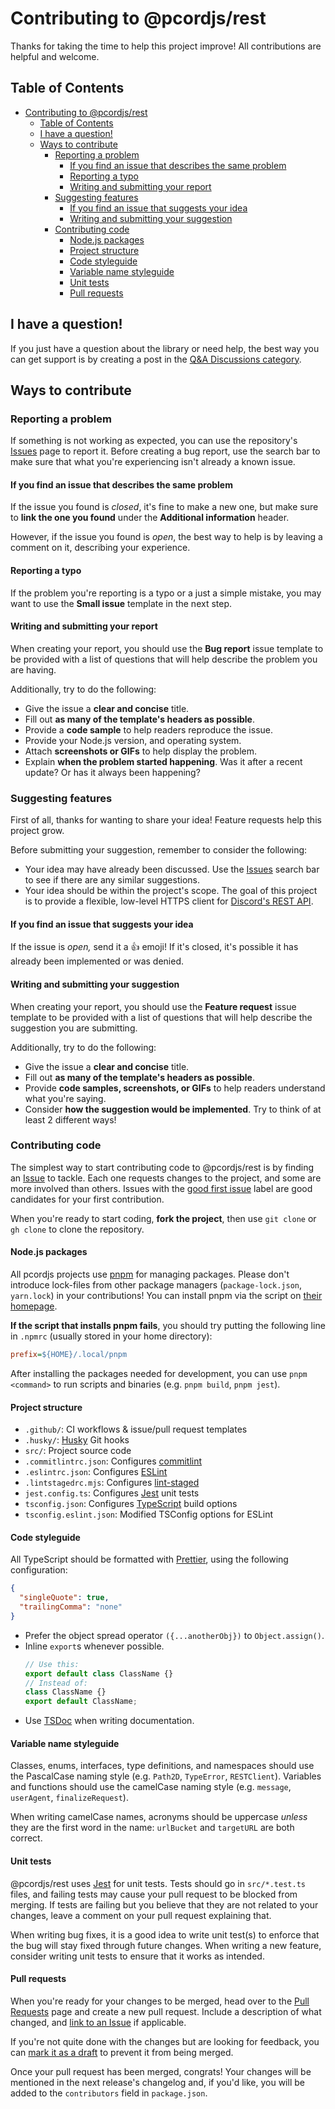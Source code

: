 # Contributing to @pcordjs/rest

Thanks for taking the time to help this project improve! All contributions are
helpful and welcome.

## Table of Contents

- [Contributing to @pcordjs/rest](#contributing-to-pcordjsrest)
  - [Table of Contents](#table-of-contents)
  - [I have a question!](#i-have-a-question)
  - [Ways to contribute](#ways-to-contribute)
    - [Reporting a problem](#reporting-a-problem)
      - [If you find an issue that describes the same problem](#if-you-find-an-issue-that-describes-the-same-problem)
      - [Reporting a typo](#reporting-a-typo)
      - [Writing and submitting your report](#writing-and-submitting-your-report)
    - [Suggesting features](#suggesting-features)
      - [If you find an issue that suggests your idea](#if-you-find-an-issue-that-suggests-your-idea)
      - [Writing and submitting your suggestion](#writing-and-submitting-your-suggestion)
    - [Contributing code](#contributing-code)
      - [Node.js packages](#nodejs-packages)
      - [Project structure](#project-structure)
      - [Code styleguide](#code-styleguide)
      - [Variable name styleguide](#variable-name-styleguide)
      - [Unit tests](#unit-tests)
      - [Pull requests](#pull-requests)

## I have a question!

If you just have a question about the library or need help, the best way you can
get support is by creating a post in the [Q&A Discussions
category](https://github.com/pcordjs/rest/discussions/categories/q-a).

## Ways to contribute

### Reporting a problem

If something is not working as expected, you can use the repository's
[Issues][issues-page] page to report it. Before
creating a bug report, use the search bar to make sure that what you're
experiencing isn't already a known issue.

#### If you find an issue that describes the same problem

If the issue you found is *closed*, it's fine to make a new one, but make sure
to **link the one you found** under the **Additional information** header.

However, if the issue you found is *open*, the best way to help is by leaving a
comment on it, describing your experience.

#### Reporting a typo

If the problem you're reporting is a typo or a just a simple mistake, you may
want to use the **Small issue** template in the next step.

#### Writing and submitting your report

When creating your report, you should use the **Bug report** issue template to
be provided with a list of questions that will help describe the problem you are
having.

Additionally, try to do the following:

- Give the issue a **clear and concise** title.
- Fill out **as many of the template's headers as possible**.
- Provide a **code sample** to help readers reproduce the issue.
- Provide your Node.js version, and operating system.
- Attach **screenshots or GIFs** to help display the problem.
- Explain **when the problem started happening**. Was it after a recent update?
  Or has it always been happening?

### Suggesting features

First of all, thanks for wanting to share your idea! Feature requests help this
project grow.

Before submitting your suggestion, remember to consider the following:

- Your idea may have already been discussed. Use the [Issues][issues-page]
  search bar to see if there are any similar suggestions.
- Your idea should be within the project's scope. The goal of this project is to
  provide a flexible, low-level HTTPS client for [Discord's REST
  API][discord-docs].

#### If you find an issue that suggests your idea

If the issue is *open,* send it a :+1: emoji! If it's closed, it's possible it
has already been implemented or was denied.

#### Writing and submitting your suggestion

When creating your report, you should use the **Feature request** issue template
to be provided with a list of questions that will help describe the suggestion
you are submitting.

Additionally, try to do the following:

- Give the issue a **clear and concise** title.
- Fill out **as many of the template's headers as possible**.
- Provide **code samples, screenshots, or GIFs** to help readers understand what
  you're saying.
- Consider **how the suggestion would be implemented**. Try to think of at least
  2 different ways!


### Contributing code

The simplest way to start contributing code to @pcordjs/rest is by finding an
[Issue][issues-page] to tackle. Each one requests changes to the project, and some are
more involved than others. Issues with the [good first
issue][first-issue-search] label are good candidates for your first
contribution.

When you're ready to start coding, **fork the project**, then use `git clone` or `gh clone` to clone the repository.

#### Node.js packages

All pcordjs projects use [pnpm][pnpm-website] for managing packages. Please
don't introduce lock-files from other package managers (`package-lock.json`,
`yarn.lock`) in your contributions! You can install pnpm via the script on
[their homepage][pnpm-website].

**If the script that installs pnpm fails**, you should try putting the following
line in `.npmrc` (usually stored in your home directory):

```ini
prefix=${HOME}/.local/pnpm
```

After installing the packages needed for development, you can use `pnpm
<command>` to run scripts and binaries (e.g. `pnpm build`, `pnpm jest`).

#### Project structure

- `.github/`: CI workflows & issue/pull request templates
- `.husky/`: [Husky][husky-website] Git hooks
- `src/`: Project source code
- `.commitlintrc.json`: Configures [commitlint][commitlint-website]
- `.eslintrc.json`: Configures [ESLint][eslint-website]
- `.lintstagedrc.mjs`: Configures [lint-staged][lint-staged-website]
- `jest.config.ts`: Configures [Jest][jest-website] unit tests
- `tsconfig.json`: Configures [TypeScript][typescript-website] build options
- `tsconfig.eslint.json`: Modified TSConfig options for ESLint

#### Code styleguide

All TypeScript should be formatted with [Prettier][prettier-website], using the
following configuration:

```json
{
  "singleQuote": true,
  "trailingComma": "none"
}
```

- Prefer the object spread operator `({...anotherObj})` to `Object.assign()`.
- Inline `export`s whenever possible.
  ```js
  // Use this:
  export default class ClassName {}
  // Instead of:
  class ClassName {}
  export default ClassName;
  ```
- Use [TSDoc][tsdoc-website] when writing documentation.

#### Variable name styleguide

Classes, enums, interfaces, type definitions, and namespaces should use the
PascalCase naming style (e.g. `Path2D`, `TypeError`, `RESTClient`). Variables
and functions should use the camelCase naming style (e.g. `message`,
`userAgent`, `finalizeRequest`).

When writing camelCase names, acronyms should be uppercase *unless* they are the
first word in the name: `urlBucket` and `targetURL` are both correct.

#### Unit tests

@pcordjs/rest uses [Jest][jest-website] for unit tests. Tests should go in `src/*.test.ts` files, and failing tests may cause your pull request to be blocked from merging. If tests are failing but you believe that they are not related to your changes, leave a comment on your pull request explaining that.

When writing bug fixes, it is a good idea to write unit test(s) to enforce that the bug will stay fixed through future changes. When writing a new feature, consider writing unit tests to ensure that it works as intended.

#### Pull requests

When you're ready for your changes to be merged, head over to the [Pull
Requests][pr-page] page and create a new pull request. Include a description of
what changed, and [link to an Issue][link-to-issue-guide] if applicable.

If you're not quite done with the changes but are looking for feedback, you can
[mark it as a draft][about-draft-prs] to prevent it from being merged.

Once your pull request has been merged, congrats! Your changes will be mentioned
in the next release's changelog and, if you'd like, you will be added to the
`contributors` field in `package.json`.

[issues-page]: https://github.com/pcordjs/rest/issues
[pr-page]: https://github.com/pcordjs/rest/pulls
[first-issue-search]:
    https://github.com/pcordjs/rest/issues?q=is%3Aissue+is%3Aopen+label%3A%22good+first+issue%22
[pnpm-website]: https://pnpm.io
[husky-website]: https://typicode.github.io/husky
[commitlint-website]: https://commitlint.js.org
[eslint-website]: https://eslint.org
[lint-staged-website]: https://github.com/okonet/lint-staged
[jest-website]: https://jestjs.io
[typescript-website]: https://typescriptlang.org
[prettier-website]: https://prettier.io
[tsdoc-website]: https://tsdoc.org
[link-to-issue-guide]:
    https://docs.github.com/en/issues/tracking-your-work-with-issues/linking-a-pull-request-to-an-issue
[about-draft-prs]:
    https://docs.github.com/en/pull-requests/collaborating-with-pull-requests/proposing-changes-to-your-work-with-pull-requests/about-pull-requests#draft-pull-requests
[atom-contributing]: https://github.com/atom/atom/blob/master/CONTRIBUTING.md
[discord-docs]: https://discord.com/developers/docs/reference
